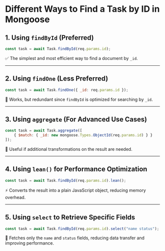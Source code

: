 # Different Ways to Find a Task by ID in Mongoose  

## 1. **Using `findById` (Preferred)**
```javascript
const task = await Task.findById(req.params.id);
```
✅ The simplest and most efficient way to find a document by `_id`.  

---

## 2. **Using `findOne` (Less Preferred)**
```javascript
const task = await Task.findOne({ _id: req.params.id });
```
🚨 Works, but redundant since `findById` is optimized for searching by `_id`.  

---

## 3. **Using `aggregate` (For Advanced Use Cases)**
```javascript
const task = await Task.aggregate([
    { $match: { _id: new mongoose.Types.ObjectId(req.params.id) } }
]);
```
🔹 Useful if additional transformations on the result are needed.  

---

## 4. **Using `lean()` for Performance Optimization**
```javascript
const task = await Task.findById(req.params.id).lean();
```
⚡ Converts the result into a plain JavaScript object, reducing memory overhead.  

---

## 5. **Using `select` to Retrieve Specific Fields**
```javascript
const task = await Task.findById(req.params.id).select("name status");
```
📌 Fetches only the `name` and `status` fields, reducing data transfer and improving performance.

